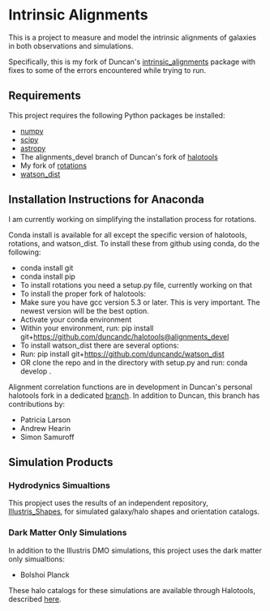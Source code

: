 # Intrinsic Alignments

This is a project to measure and model the intrinsic alignments of galaxies in both observations and simulations.

Specifically, this is my fork of Duncan's [intrinsic_alignments](https://github.com/duncandc/intrinsic_alignments) package with fixes to some of the errors encountered while trying to run.


## Requirements

This project requires the following Python packages be installed:

* [numpy](http://www.numpy.org)
* [scipy](https://www.scipy.org)
* [astropy](http://www.astropy.org)
* The alignments_devel branch of Duncan's fork of [halotools](https://github.com/duncandc/halotools)
* My fork of [rotations](https://github.com/nvanalfen/rotations)
* [watson_dist](https://github.com/duncandc/watson_dist)


## Installation Instructions for Anaconda
I am currently working on simplifying the installation process for rotations.


Conda install is available for all except the specific version of halotools, rotations, and watson_dist. To install these from github using conda, do the following:
* conda install git
* conda install pip
* To install rotations you need a setup.py file, currently working on that
* To install the proper fork of halotools:
*   Make sure you have gcc version 5.3 or later. This is very important. The newest version will be the best option.
*   Activate your conda environment
*   Within your environment, run: pip install git+https://github.com/duncandc/halotools@alignments_devel
* To install watson_dist there are several options:
*   Run: pip install git+https://github.com/duncandc/watson_dist
*   OR clone the repo and in the directory with setup.py and run: conda develop .

Alignment correlation functions are in development in Duncan's personal halotools fork in a dedicated [branch](https://github.com/duncandc/halotools/tree/alignments_devel).  In addition to Duncan, this branch has contributions by:

* Patricia Larson
* Andrew Hearin
* Simon Samuroff


## Simulation Products


### Hydrodynics Simualtions

This propject uses the results of an independent repository, [Illustris_Shapes](https://github.com/duncandc/Illustris_Shapes), for simulated galaxy/halo shapes and orientation catalogs.

### Dark Matter Only Simulations

In addition to the Illustris DMO simulations, this project uses the dark matter only simualtions:

*  Bolshoi Planck

These halo catalogs for these simulations are available through Halotools, described [here](https://halotools.readthedocs.io/en/latest/quickstart_and_tutorials/quickstart_guides/working_with_halotools_provided_catalogs.html). 




